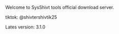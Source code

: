 Welcome to SysShivt tools official download server.

tiktok: @shivtershivtik25

Lates version: 3.1.0
